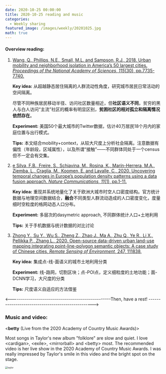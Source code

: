 ```yaml
---
date: 2020-10-25 00:00:00
title: 2020-10-25 reading and music
categories:
  - Weekly sharing
featured_image: /images/weekly/20201025.jpg
math: true
---
```


#### Overview reading:

1. <a href="https://www.pnas.org/content/115/30/7735.full">Wang, Q., Phillips, N.E., Small, M.L. and Sampson, R.J., 2018. Urban mobility and neighborhood isolation in America’s 50 largest cities. *Proceedings of the National Academy of Sciences*, *115*(30), pp.7735-7740.</a>

   **Key idea:** 从超越静态居住隔离的人群流动性角度，研究城市居民日常活动的空间隔离。

   尽管不同种族居民移动半径、访问社区数量相近，但**社区语义不同**，贫穷的黑人与白人访问“主流”社区的概率有明显区别，**贫困社区的相对孤立和隔离情况依然存在**。

   **Experiment:** 美国50个最大城市的Twitter数据，估计40万居民18个月内的家庭位置与出行模式。

   **Tips:** 本文结合mobility+context，从较大尺度上分析社会隔离。注意数据有偏性（年龄段，区域属性），以及所谓“接触”——不同群体同处于一个census但不一定会有交集。

2. <a href="https://www.nature.com/articles/s41467-020-18344-5">e Silva, F.B., Freire, S., Schiavina, M., Rosina, K., Marín-Herrera, M.A., Ziemba, L., Craglia, M., Koomen, E. and Lavalle, C., 2020. Uncovering temporal changes in Europe’s population density patterns using a data fusion approach. *Nature Communications*, *11*(1), pp.1-11.</a>

   **Key idea:** 重现并系统地量化了关于欧洲大城市时空人口密度结构。官方统计数据与地理空间数据结合，**融合**不同类型人群流动造成的人口密度变化，度量细时空粒度的格网动态人口分布。

   **Experiment:** 多层次的dasymetric approach, 不同群体统计人口+土地利用

   **Tips:** 关于手机数据与统计数据的对比讨论

3. <a href="https://www.sciencedirect.com/science/article/pii/S003442572030208X">Zhong Y., Su Y., Wu S., Zheng Z., Zhao J., Ma A., Zhu Q., Ye R., Li X., Pellikka P., Zhang L., 2020. Open-source data-driven urban land-use mapping integrating point-line-polygon semantic objects: A case study of Chinese cities, *Remote Sensing of Environment*,
   247, 111838,</a>

   **Key idea:** 集成点-线-面语义的城市土地利用分类

   **Experiment:** 线-路网，切割区块；点-POI点，定义细粒度的土地功能；面-DCNN学习，大尺度的分类
   
   **Tips:** 尺度语义自适应的方法借鉴

<p>

</p>

\<--------------------------------------------------Then, have a rest! -------------------------------------------------->

### Music and video:

\<**betty** (Live from the 2020 Academy of Country Music Awards)>

Most songs in Taylor's new album "folklore" are slow and quiet. I love \<cardigan>, \<exile>, \<mirrorball> and \<betty> most. The recommended video is her live show in the 2020 Academy of Country Music Awards. I was really impressed by Taylor's smile in this video and the bright spot on the stage. 

<img src= "{{site.baseurl}}\images\weekly\taylor-betty.jpg" alt="taylor" style="zoom:50%;" div align=center />